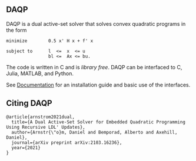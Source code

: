 ## DAQP 
DAQP is a dual active-set solver that solves convex quadratic programs in the form 
```
minimize        0.5 x' H x + f' x

subject to      l  <=  x  <= u
				bl <=  Ax <= bu.
```

The code is written in C and is *library free*. DAQP can be interfaced to C, Julia, MATLAB, and Python. 

See [Documentation](https://darnstrom.github.io/daqp/) for an installation guide and basic use of the interfaces. 

## Citing DAQP 
```
@article{arnstrom2021dual,
  title={A Dual Active-Set Solver for Embedded Quadratic Programming Using Recursive LDL' Updates},
  author={Arnstr{\"o}m, Daniel and Bemporad, Alberto and Axehill, Daniel},
  journal={arXiv preprint arXiv:2103.16236},
  year={2021}
}
```

